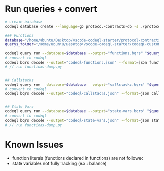 



# Run queries + convert

```bash
# Create Database
codeql database create --language=go protocol-contracts-db -s ./protocol-contracts

### Functions
database="/home/ubuntu/Desktop/vscode-codeql-starter/protocol-contracts-db"
querys_folder="/home/ubuntu/Desktop/vscode-codeql-starter/codeql-custom-queries-go"

codeql query run --database=$database --output="functions.bqrs" "$querys_folder/functions.ql"
# convert to codeql
codeql bqrs decode --output="codeql-functions.json" --format=json functions.bqrs
# // run functions-dump.py


## Callstacks
codeql query run --database=$database --output="callstacks.bqrs" "$querys_folder/callstacks.ql"
# convert to codeql
codeql bqrs decode --output="codeql-callstacks.json" --format=json callstacks.bqrs


## State Vars
codeql query run --database=$database --output="state-vars.bqrs" "$querys_folder/state-vars.ql"
# convert to codeql
codeql bqrs decode --output="codeql-state-vars.json" --format=json state-vars.bqrs
# // run functions-dump.py


```




# Known Issues
- function literals (functions declared in functions) are not followed
- state variables not fully tracking (e.x.: balance)


